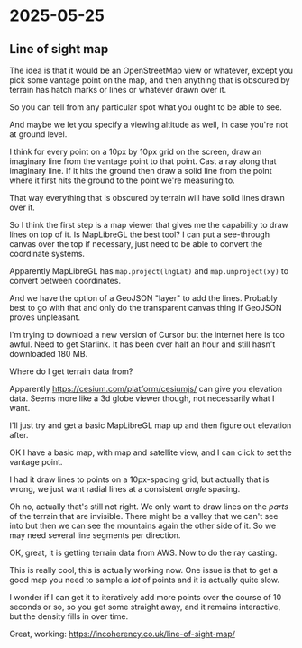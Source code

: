 # 2025-05-25

## Line of sight map

The idea is that it would be an OpenStreetMap view or whatever,
except you pick some vantage point on the map, and then anything that
is obscured by terrain has hatch marks or lines or whatever drawn over it.

So you can tell from any particular spot what you ought to be able to see.

And maybe we let you specify a viewing altitude as well, in case you're not
at ground level.

I think for every point on a 10px by 10px grid on the screen, draw an
imaginary line from the vantage point to that point. Cast a ray along
that imaginary line. If it hits the ground then draw a solid line from the
point where it first hits the ground to the point we're measuring to.

That way everything that is obscured by terrain will have solid lines drawn
over it.

So I think the first step is a map viewer that gives me the capability to
draw lines on top of it. Is MapLibreGL the best tool? I can put a
see-through canvas over the top if necessary, just need to be able to convert
the coordinate systems.

Apparently MapLibreGL has `map.project(lngLat)` and `map.unproject(xy)` to
convert between coordinates.

And we have the option of a GeoJSON "layer" to add the lines. Probably best to
go with that and only do the transparent canvas thing if GeoJSON proves
unpleasant.

I'm trying to download a new version of Cursor but the internet here is too
awful. Need to get Starlink. It has been over half an hour and still hasn't
downloaded 180 MB.

Where do I get terrain data from?

Apparently https://cesium.com/platform/cesiumjs/ can give you elevation
data. Seems more like a 3d globe viewer though, not necessarily what I want.

I'll just try and get a basic MapLibreGL map up and then figure out elevation
after.

OK I have a basic map, with map and satellite view, and I can click to set
the vantage point.

I had it draw lines to points on a 10px-spacing grid, but actually that is
wrong, we just want radial lines at a consistent *angle* spacing.

Oh no, actually that's still not right. We only want to draw lines on the
*parts* of the terrain that are invisible. There might be a valley that we
can't see into but then we can see the mountains again the other side of it.
So we may need several line segments per direction.

OK, great, it is getting terrain data from AWS. Now to do the ray casting.

This is really cool, this is actually working now. One issue is that to get
a good map you need to sample a *lot* of points and it is actually quite slow.

I wonder if I can get it to iteratively add more points over the course of 10
seconds or so, so you get some straight away, and it remains interactive, but
the density fills in over time.

Great, working: https://incoherency.co.uk/line-of-sight-map/
